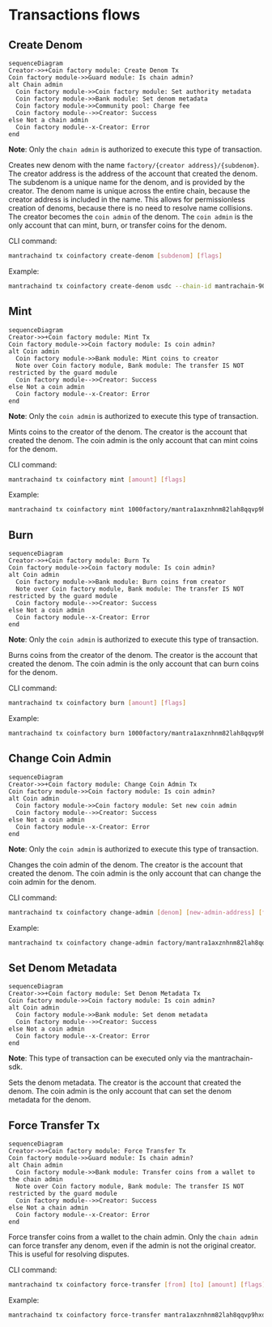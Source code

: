<!-- order: 1 -->

# Transactions flows

## Create Denom

```mermaid
sequenceDiagram
Creator->>+Coin factory module: Create Denom Tx
Coin factory module->>Guard module: Is chain admin?
alt Chain admin
  Coin factory module->>Coin factory module: Set authority metadata
  Coin factory module->>Bank module: Set denom metadata
  Coin factory module->>Community pool: Charge fee
  Coin factory module-->>Creator: Success
else Not a chain admin
  Coin factory module--x-Creator: Error
end
```
  
**Note**: Only the `chain admin` is authorized to execute this type of transaction.

Creates new denom with the name `factory/{creator address}/{subdenom}`. The creator address is the address of the account that created the denom. The subdenom is a unique name for the denom, and is provided by the creator. The denom name is unique across the entire chain, because the creator address is included in the name. This allows for permissionless creation of denoms, because there is no need to resolve name collisions. The creator becomes the `coin admin` of the denom. The `coin admin` is the only account that can mint, burn, or transfer coins for the denom.

CLI command:

```bash
mantrachaind tx coinfactory create-denom [subdenom] [flags]
```

Example:

```bash
mantrachaind tx coinfactory create-denom usdc --chain-id mantrachain-9001 --from admin --keyring-backend test --gas auto --gas-adjustment 2 --gas-prices 0.uom --home $HOME/.mantrachain
```

## Mint

```mermaid
sequenceDiagram
Creator->>+Coin factory module: Mint Tx
Coin factory module->>Coin factory module: Is coin admin?
alt Coin admin
  Coin factory module->>Bank module: Mint coins to creator
  Note over Coin factory module, Bank module: The transfer IS NOT restricted by the guard module
  Coin factory module-->>Creator: Success
else Not a coin admin
  Coin factory module--x-Creator: Error
end
```

**Note**: Only the `coin admin` is authorized to execute this type of transaction.

Mints coins to the creator of the denom. The creator is the account that created the denom. The coin admin is the only account that can mint coins for the denom.

CLI command:

```bash
mantrachaind tx coinfactory mint [amount] [flags]
```

Example:

```bash
mantrachaind tx coinfactory mint 1000factory/mantra1axznhnm82lah8qqvp9hxdad49yx3s5dcj66qka/usdc --chain-id mantrachain-9001 --from admin --keyring-backend test --gas auto --gas-adjustment 2 --gas-prices 0.uom --home $HOME/.mantrachain
```

## Burn

```mermaid
sequenceDiagram
Creator->>+Coin factory module: Burn Tx
Coin factory module->>Coin factory module: Is coin admin?
alt Coin admin
  Coin factory module->>Bank module: Burn coins from creator
  Note over Coin factory module, Bank module: The transfer IS NOT restricted by the guard module
  Coin factory module-->>Creator: Success
else Not a coin admin
  Coin factory module--x-Creator: Error
end
```

**Note**: Only the `coin admin` is authorized to execute this type of transaction.

Burns coins from the creator of the denom. The creator is the account that created the denom. The coin admin is the only account that can burn coins for the denom.

CLI command:

```bash
mantrachaind tx coinfactory burn [amount] [flags]
```

Example:

```bash
mantrachaind tx coinfactory burn 1000factory/mantra1axznhnm82lah8qqvp9hxdad49yx3s5dcj66qka/usdc --chain-id mantrachain-9001 --from admin --keyring-backend test --gas auto --gas-adjustment 2 --gas-prices 0.uom --home $HOME/.mantrachain
```

## Change Coin Admin

```mermaid
sequenceDiagram
Creator->>+Coin factory module: Change Coin Admin Tx
Coin factory module->>Coin factory module: Is coin admin?
alt Coin admin
  Coin factory module->>Coin factory module: Set new coin admin
  Coin factory module-->>Creator: Success
else Not a coin admin
  Coin factory module--x-Creator: Error
end
```

**Note**: Only the `coin admin` is authorized to execute this type of transaction.

Changes the coin admin of the denom. The creator is the account that created the denom. The coin admin is the only account that can change the coin admin for the denom.

CLI command:

```bash
mantrachaind tx coinfactory change-admin [denom] [new-admin-address] [flags]
```

Example:

```bash
mantrachaind tx coinfactory change-admin factory/mantra1axznhnm82lah8qqvp9hxdad49yx3s5dcj66qka/usdc mantra1t3g4vylrgun8k4wm5dlw8hmcn5x0p6jvknh550 --chain-id mantrachain-9001 --from admin --keyring-backend test --gas auto --gas-adjustment 2 --gas-prices 0.uom --home $HOME/.mantrachain
```

## Set Denom Metadata

```mermaid
sequenceDiagram
Creator->>+Coin factory module: Set Denom Metadata Tx
Coin factory module->>Coin factory module: Is coin admin?
alt Coin admin
  Coin factory module->>Bank module: Set denom metadata
  Coin factory module-->>Creator: Success
else Not a coin admin
  Coin factory module--x-Creator: Error
end
```

**Note**: This type of transaction can be executed only via the mantrachain-sdk.

Sets the denom metadata. The creator is the account that created the denom. The coin admin is the only account that can set the denom metadata for the denom.

## Force Transfer Tx

```mermaid
sequenceDiagram
Creator->>+Coin factory module: Force Transfer Tx
Coin factory module->>Guard module: Is chain admin?
alt Chain admin
  Coin factory module->>Bank module: Transfer coins from a wallet to the chain admin
  Note over Coin factory module, Bank module: The transfer IS NOT restricted by the guard module
  Coin factory module-->>Creator: Success
else Not a chain admin
  Coin factory module--x-Creator: Error
end
```

Force transfer coins from a wallet to the chain admin. Only the  `chain admin` can force transfer any denom, even if the admin is not the original creator. This is useful for resolving disputes.

CLI command:

```bash
mantrachaind tx coinfactory force-transfer [from] [to] [amount] [flags]
```

Example:

```bash
mantrachaind tx coinfactory force-transfer mantra1axznhnm82lah8qqvp9hxdad49yx3s5dcj66qka mantra1t3g4vylrgun8k4wm5dlw8hmcn5x0p6jvknh550 1000factory/mantra1axznhnm82lah8qqvp9hxdad49yx3s5dcj66qka/usdc --chain-id mantrachain-9001 --from admin --keyring-backend test --gas auto --gas-adjustment 2 --gas-prices 0.uom --home $HOME/.mantrachain
```
